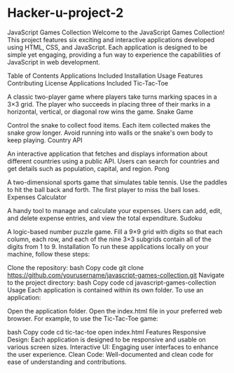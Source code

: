# Hacker-u-project-2
JavaScript Games Collection
Welcome to the JavaScript Games Collection! This project features six exciting and interactive applications developed using HTML, CSS, and JavaScript. Each application is designed to be simple yet engaging, providing a fun way to experience the capabilities of JavaScript in web development.

Table of Contents
Applications Included
Installation
Usage
Features
Contributing
License
Applications Included
Tic-Tac-Toe

A classic two-player game where players take turns marking spaces in a 3×3 grid. The player who succeeds in placing three of their marks in a horizontal, vertical, or diagonal row wins the game.
Snake Game

Control the snake to collect food items. Each item collected makes the snake grow longer. Avoid running into walls or the snake's own body to keep playing.
Country API

An interactive application that fetches and displays information about different countries using a public API. Users can search for countries and get details such as population, capital, and region.
Pong

A two-dimensional sports game that simulates table tennis. Use the paddles to hit the ball back and forth. The first player to miss the ball loses.
Expenses Calculator

A handy tool to manage and calculate your expenses. Users can add, edit, and delete expense entries, and view the total expenditure.
Sudoku

A logic-based number puzzle game. Fill a 9×9 grid with digits so that each column, each row, and each of the nine 3×3 subgrids contain all of the digits from 1 to 9.
Installation
To run these applications locally on your machine, follow these steps:

Clone the repository:
bash
Copy code
git clone https://github.com/yourusername/javascript-games-collection.git
Navigate to the project directory:
bash
Copy code
cd javascript-games-collection
Usage
Each application is contained within its own folder. To use an application:

Open the application folder.
Open the index.html file in your preferred web browser.
For example, to use the Tic-Tac-Toe game:

bash
Copy code
cd tic-tac-toe
open index.html
Features
Responsive Design: Each application is designed to be responsive and usable on various screen sizes.
Interactive UI: Engaging user interfaces to enhance the user experience.
Clean Code: Well-documented and clean code for ease of understanding and contributions.
